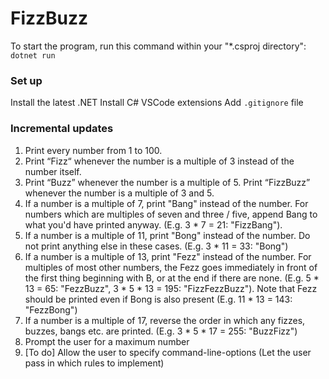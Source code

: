 # FizzBuzz

To start the program, run this command within your "*.csproj directory":  
`dotnet run`

### Set up
Install the latest .NET
Install C# VSCode extensions
Add `.gitignore` file

### Incremental updates
1. Print every number from 1 to 100.
2. Print “Fizz“ whenever the number is a multiple of 3 instead of the number itself.
3. Print “Buzz” whenever the number is a multiple of 5. Print “FizzBuzz” whenever the number is a multiple of 3 and 5.
4. If a number is a multiple of 7, print "Bang" instead of the number. For numbers which are multiples of seven and three / five, append Bang to what you'd have printed anyway. (E.g. 3 * 7 = 21: "FizzBang").
5. If a number is a multiple of 11, print "Bong" instead of the number. Do not print anything else in these cases. (E.g. 3 * 11 = 33: "Bong")
6. If a number is a multiple of 13, print "Fezz" instead of the number. For multiples of most other numbers, the Fezz goes immediately in front of the first thing beginning with B, or at the end if there are none. (E.g. 5 * 13 = 65: "FezzBuzz", 3 * 5 * 13 = 195: "FizzFezzBuzz"). Note that Fezz should be printed even if Bong is also present (E.g. 11 * 13 = 143: "FezzBong")
7. If a number is a multiple of 17, reverse the order in which any fizzes, buzzes, bangs etc. are printed. (E.g. 3 * 5 * 17 = 255: "BuzzFizz")
8. Prompt the user for a maximum number
9. [To do] Allow the user to specify command-line-options (Let the user pass in which rules to implement)
